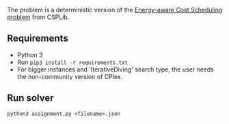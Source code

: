 The problem is a deterministic version of the [Energy-aware Cost Scheduling problem](http://www.csplib.org/Problems/prob059/) from CSPLib.

## Requirements

* Python 3
* Run ```pip3 install -r requirements.txt```
* For bigger instances and 'IterativeDiving' search type, the user needs the non-community version of CPlex.

## Run solver

```
python3 assignment.py <filename>.json
```
